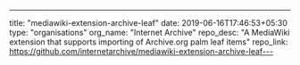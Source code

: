 ---
title: "mediawiki-extension-archive-leaf"
date: 2019-06-16T17:46:53+05:30
type: "organisations"
org_name: "Internet Archive"
repo_desc: "A MediaWiki extension that supports importing of Archive.org palm leaf items"
repo_link: https://github.com/internetarchive/mediawiki-extension-archive-leaf---